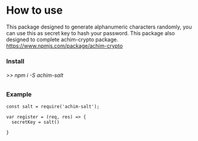 # How to use
This package designed to generate alphanumeric characters randomly, you can use this as secret key to hash your password.
This package also designed to complete achim-crypto package.
 https://www.npmjs.com/package/achim-crypto


### Install
###### >> npm i -S achim-salt

### Example
```
const salt = require('achim-salt');

var register = (req, res) => {
  secretKey = salt()
  
}
```
